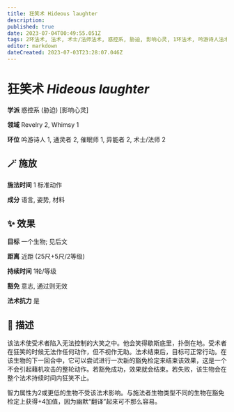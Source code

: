 ```yaml
---
title: 狂笑术 Hideous laughter
description: 
published: true
date: 2023-07-04T00:49:55.051Z
tags: 2环法术, 法术, 术士/法师法术, 惑控系, 胁迫, 影响心灵, 1环法术, 吟游诗人法术, 异能者法术, 催眠师法术, 通灵者法术, whimsy, revelry
editor: markdown
dateCreated: 2023-07-03T23:28:07.046Z
---
```


# **狂笑术** *Hideous laughter*

**学派** 惑控系 (胁迫) \[影响心灵\] 

**领域** Revelry 2, Whimsy 1

**环位** 吟游诗人 1, 通灵者 2, 催眠师 1, 异能者 2, 术士/法师 2

## 🪄 施放

**施法时间** 1 标准动作

**成分** 语言, 姿势, 材料

## ✨ 效果 

**目标** 一个生物; 见后文 

**距离** 近距 (25尺+5尺/2等级)  

**持续时间** 1轮/等级 

**豁免** 意志, 通过则无效

**法术抗力** 是

## 📖 描述

该法术使受术者陷入无法控制的大笑之中。他会笑得歇斯底里，扑倒在地。受术者在狂笑的时候无法作任何动作，但不视作无助。法术结束后，目标可正常行动。在该生物的下一回合中，它可以尝试进行一次新的豁免检定来结束该效果，这是一个不会引起藉机攻击的整轮动作。若豁免成功，效果就会结束。若失败，该生物会在整个法术持续时间内狂笑不止。

智力属性为2或更低的生物不受该法术影响。与施法者生物类型不同的生物在豁免检定上获得+4加值，因为幽默“翻译”起来可不那么容易。
    